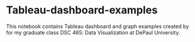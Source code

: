 # Tableau-dashboard-examples
This notebook contains Tableau dashboard and graph examples created by for my graduate class DSC 465: Data Visualization at DePaul University.
